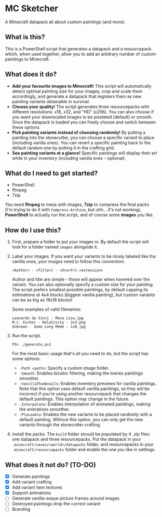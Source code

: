 # MC Sketcher
A Minecraft datapack all about custom paintings (and more).

## What is this?
This is a PowerShell script that generates a datapack and a resourcepack which, when used together, allow you to add an arbitrary number of custom paintings to Minecraft.

## What does it do?
- **Add your favourite images to Minecraft!** This script will automatically detect optimal painting size for your images, crop and scale them accordingly, and generate a datapack that registers them as new painting variants obtainable in survival.
- **Choose your quality!** The script generates three resourcepacks with different resolutions: x16, x32, and "HD" (x256). You can also choose if you want your downscaled images to be pixelated (default) or smooth. Once the datapack is loaded you can freely choose and switch between these options.
- **Pick painting variants instead of choosing randomly!** By putting a painting into the stonecutter, you can choose a specific variant to place (including vanilla ones). You can revert a specific painting back to the default random one by putting it in the crafting grid.
- **See painting variants at a glance!** Specific paintings will display their art while in your inventory (including vanilla ones - optional).

## What do I need to get started?
- PowerShell
- ffmpeg
- 7zip

You need **ffmpeg** to mess with images, **7zip** to compress the final packs (I'm trying to do it with `Compress-Archive`, but uhh... it's not working), **PowerShell** to actually run the script, and of course some **images** you like.

## How do I use this?
1. First, prepare a folder to put your images in. By default the script will look for a folder named `images` alongside it.
2. Label your images. If you want your variants to be nicely labeled like tha vanilla ones, your images need to follow this convention:
   ```
   <Author> - <Title>[ - <X>x<Y>].<extension>
   ```
   Author and title are simple - those will appear when hovered over the variant. You can also optionally specify a custom size for your painting. The script prefers smallest possible paintings, by default capping its estimations at 4x4 blocks (biggest vanilla painting), but custom variants can be as big as 16x16 blocks!

   Some examples of valid filenames:
   ```
   Leonardo da Vinci - Mona Lisa.jpg
   M.C. Escher - Relativity - 3x3.png
   Unknown - Some Long Meme - 1x8.jpg
   ```
3. Run the script.
   ```
   PS> ./generate.ps1
   ```
   For the most basic usage that's all you need to do, but the script has some options:
   - `-Path <path>`: Specify a custom image folder.
   - `-Smooth`: Enables bicubic filtering, making the lowres paintings smoother.
   - `-VanillaThumbnails`: Enables inventory previews for vanilla paintings. Note that this option uses default vanilla paintings, so they will be incorrect if you're using another resourcepack that changes the default paintings. This option may change in the future.
   - `-Interpolate`: Enables interpolation of animated paintings, making the animations smoother.
   - `-Placeable`: Enables the new variants to be placed randomly with a default painting. Without this option, you can only get the new variants through the stonecutter crafting.
4. Install the packs. The `build` folder should be populated by 4 .zip files: one datapack and three resourcepacks. Put the datapack in your `.minecraft/saves/<world>/datapacks` folder, and resourcepacks in your `.minecraft/resourcepacks` folder and enable the one you like in settings.

## What does it not do? (TO-DO)
- [x] Generate paintings
- [x] Add variant crafting
- [x] Add variant item textures
- [x] Support animations
- [ ] Generate vanilla-esque picture frames around images
- [ ] Destroyed paintings drop the correct variant
- [ ] Branding

